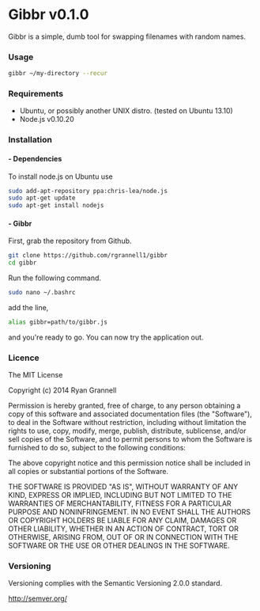 Gibbr v0.1.0
=============

Gibbr is a simple, dumb tool for swapping filenames with random
names.

### Usage

```bash
gibbr ~/my-directory --recur
```

### Requirements

* Ubuntu, or possibly another UNIX distro. (tested on Ubuntu 13.10)
* Node.js v0.10.20

### Installation

#### - Dependencies

To install node.js on Ubuntu use

```bash
sudo add-apt-repository ppa:chris-lea/node.js
sudo apt-get update
sudo apt-get install nodejs
```

#### - Gibbr

First, grab the repository from Github.

```bash
git clone https://github.com/rgrannell1/gibbr
cd gibbr
```

Run the following command.

```bash
sudo nano ~/.bashrc
```
add the line,

```bash
alias gibbr=path/to/gibbr.js
```
and you're ready to go. You can now try the application out.

### Licence

The MIT License

Copyright (c) 2014 Ryan Grannell

Permission is hereby granted, free of charge, to any person obtaining a copy of this software and associated documentation files (the "Software"), to deal in the Software without restriction, including without limitation the rights to use, copy, modify, merge, publish, distribute, sublicense, and/or sell copies of the Software, and to permit persons to whom the Software is furnished to do so, subject to the following conditions:

The above copyright notice and this permission notice shall be included in all copies or substantial portions of the Software.

THE SOFTWARE IS PROVIDED "AS IS", WITHOUT WARRANTY OF ANY KIND, EXPRESS OR IMPLIED, INCLUDING BUT NOT LIMITED TO THE WARRANTIES OF MERCHANTABILITY, FITNESS FOR A PARTICULAR PURPOSE AND NONINFRINGEMENT. IN NO EVENT SHALL THE AUTHORS OR COPYRIGHT HOLDERS BE LIABLE FOR ANY CLAIM, DAMAGES OR OTHER LIABILITY, WHETHER IN AN ACTION OF CONTRACT, TORT OR OTHERWISE, ARISING FROM, OUT OF OR IN CONNECTION WITH THE SOFTWARE OR THE USE OR OTHER DEALINGS IN THE SOFTWARE.

### Versioning

Versioning complies with the Semantic Versioning 2.0.0 standard.

http://semver.org/
